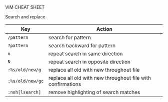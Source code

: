VIM CHEAT SHEET

Search and replace

| Key              | Action                                                      |
| ---------------- | ----------------------------------------------------------- |
| `/pattern`       | search for pattern                                          |
| `?pattern`       | search backward for pattern                                 |
| `n`              | repeat search in same direction                             |
| `N`              | repeat search in opposite direction                         |
| `:%s/old/new/g`  | replace all old with new throughout file                    |
| `:%s/old/new/gc` | replace all old with new throughout file with confirmations |
| `:noh[lsearch]`  | remove highlighting of search matches                       |
